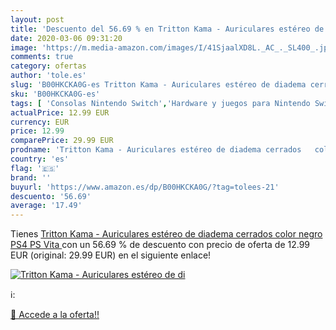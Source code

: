```yaml
---
layout: post
title: 'Descuento del 56.69 % en Tritton Kama - Auriculares estéreo de di'
date: 2020-03-06 09:31:20
image: 'https://m.media-amazon.com/images/I/41SjaalXD8L._AC_._SL400_.jpg'
comments: true
category: ofertas
author: 'tole.es'
slug: 'B00HKCKA0G-es Tritton Kama - Auriculares estéreo de diadema cerrados...'
sku: 'B00HKCKA0G-es'
tags: [ 'Consolas Nintendo Switch','Hardware y juegos para Nintendo Switch','Hogar y cocina','Muebles de TV y multimedia','Muebles de hogar','Sillas Gaming','Videojuegos','ps4', ]
actualPrice: 12.99 EUR
currency: EUR
price: 12.99
comparePrice: 29.99 EUR
prodname: 'Tritton Kama - Auriculares estéreo de diadema cerrados   color negro  PS4  PS Vita '
country: 'es'
flag: '🇪🇸'
brand: ''
buyurl: 'https://www.amazon.es/dp/B00HKCKA0G/?tag=tolees-21'
descuento: '56.69'
average: '17.49'
---
```


Tienes [Tritton Kama - Auriculares estéreo de diadema cerrados   color negro  PS4  PS Vita ](https://www.amazon.es/dp/B00HKCKA0G/?tag=tolees-21) con un 56.69 % de descuento con precio de oferta de 12.99 EUR (original: 29.99 EUR) en el siguiente enlace!

[![Tritton Kama - Auriculares estéreo de di](https://m.media-amazon.com/images/I/41SjaalXD8L._AC_._SL400_.jpg)](https://www.amazon.es/dp/B00HKCKA0G/?tag=tolees-21)

ℹ️:


[🛒 Accede a la oferta!!](https://www.amazon.es/dp/B00HKCKA0G/?tag=tolees-21)
